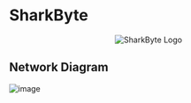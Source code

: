 # SharkByte
<p align="center">
  <img src="https://github.com/user-attachments/assets/bc30eb8c-be13-4248-98df-c477ebaea64e" alt="SharkByte Logo">
</p>

## Network Diagram
![image](https://github.com/user-attachments/assets/54c5650f-e131-447c-b261-169812bacbac)
